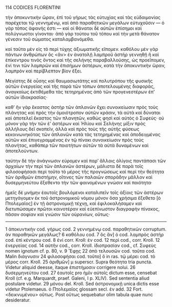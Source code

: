 114 CODICES FLORENTINI

τὴν ἀποκυντικὴν ὥραν, ἐπὶ τοῦ γήρως τὰς εὐτυχίας καὶ τὰς εὐδαιμονίας παρέχεται τῷ γεννημένῳ, καὶ ἀπὸ παραθητικῶν μεγάλων εὐτυχοῦσιν — ὁ γὰρ τόπος ἀφανής ἐστι — καὶ οἱ θάνατοι δὲ αὐτῶν ἐπίσημοι καὶ πολύγνωστοι γίνονται· ἀπὸ γὰρ τούτου τοῦ τόπου καὶ τὴν μετὰ θάνατον γένεσιν τοῦ σώματος καταλαμβανόμεθα.

καὶ ταῦτα μὲν εἰς τὸ περὶ τύχης ἀξιωματικῆς εἴπομεν. καθόλου μὲν γὰρ πάντων ἀνθρώπων ὃς <ἂν> ἐν ἀνατολῇ λαμπροῦ ἀστὴρ γεννηθῇ ἢ καὶ ἐπίκεντρου τινὸς ὄντος καὶ τῆς σελήνης παραβαλλούσης, ὡς προεῖπομεν, ἐνί τινι τῶν λαμπρῶν καὶ ἐπισήμων ἀστέρων, κατὰ τὴν ἀποκυντικὴν ὥραν, λαμπρὸν καὶ περίβλεπτον βίον ἔξει.

Μεγίστης δὲ οὖσης καὶ θαυμασιωτάτης καὶ πολυτρόπου τῆς φυσικῆς αὐτῶν ἐνεργείας καὶ τῆς παρὰ τῶν τόπων ἀποτελουμένης διαφοράς, ἀναγκαίως ἐκτιθέμεθα τὰς τετηρημένας ἀπὸ τῶν προγενεστέρων ἐπ’ αὐτῶν ἰδιοκρασίας·

καθ’ ἣν γὰρ ἕκαστος ἀστὴρ τῶν ἁπλανῶν ἔχει συνοικείωσιν πρὸς τοὺς πλάνητας καὶ πρὸς τὴν ὁμοιότροπον αὐτῶν κράσιν, τὰ αὐτὰ καὶ δύναται καὶ ἀποτελεῖ ἕκαστος τῶν πλανητῶν, καθὼς φησὶ καὶ αὐτὸς ὁ Συφεύς· οὐ μόνον γὰρ τὴν τῶν ἐ’ ἀστέρων καὶ Ἡλίου καὶ Σελήνης μίξιν πρὸς ἀλλήλους δεῖ σκοπεῖν, ἀλλὰ καὶ πρὸς τοὺς τῆς αὐτῆς φύσεως κεκοινωνηκότας τῶν ἁπλανῶν κατὰ τὰς τετηρημένας καὶ ἀποδειγμένας αὐτῶν καὶ ἐπιγεγραμμένας ἐν τῷ πίνακι συνοικείωσιν πρὸς τοὺς πλανήτας, καθάπερ τῶν ποιοτήτων αὐτῶν τὰ αὐτὰ δυναμένων καὶ ἀποτελούντων.

ταύτην δὲ τὴν ἀνάγνωσιν εὑρομεν καὶ παρ’ ἄλλοις ὀλίγοις παντάπασι τῶν ἀρχαίων τὴν περὶ τῶν ἁπλανῶν ἀστέρων, μάλιστα δὲ παρὰ τοῖς φιλοσοφήσασι περὶ τοῦτο τὸ μέρος τῆς προγνώσεως καὶ περὶ τὴν θεότητα τῶν ἀριθμῶν ἐπιστήμην, οἵτινες τῶν παλαιῶν σποράδην μᾶλλον καὶ δυσερμηνεύτου ἔξεθεντο τὴν τῶν φαινομένων γνώσιν καὶ ποιότητα·

ἡμεῖς δὲ μνήμην ἑαυτοῖς βουλόμενοι καταλιπεῖν τοῖς ἀξίοις τῶν ἀστέρων μετηγάγομεν ἐκ τοῦ ἀστρονομικοῦ νόμου μόνον ὅσα χρήσιμα ἔξεθετο [ὁ Πτολεμαῖος] ἐν τῇ ἀστρονομικῇ τέχνῃ, καὶ ἐφιλοκαλήσαμεν καὶ διετυπώσαμεν πρῶτοι καινοτέραν καὶ εὐεπίνωστον διαγραφὴν πίνακος, πᾶσαν σοφίαν καὶ γνώσιν τῶν οὐρανίων, οὕτως·

***

1 ἀποκυντικὴν cod. γήρως cod. 2 γεννημένῳ cod. παραθητικῶν corruptum. ἀν παραθηκῶν μεγάλως? 6 καθόλου cod. 7 ὃς ἂν] ὁ cod. λαμπρὸς ἀστήρ cod. ἐπὶ κέντρου cod. 8 ἐνί corr. Kroll: ἐν cod. 12 περὶ cod., corr. Kroll. 12 ἐνεργείας cod. 14 αὐτῆν cod., corr. Kroll. ἰδιοπρασίαν cod., cf. Συφεὺς nomen ignotum cf. p. 80, v. 9 Ἔφῃς 22 ἀπὸ τελουσῶν cod. ταῦτα cod. Malin διάγνυσιν 24 φιλοσοφήσαι cod. τοῦτο] ὃ in ras. τῷ μέρει cod. τὸ μέρος corr. Kroll. 25 ἀριθμῶν] μ superscr. Supra θεότητα tria puncta. Videtur aliquid deesse, itaque ἐπιστήμοσιν corrigere nolui. 26 δυσερμηνεύτου cod. 27 ἑαυτοῖς pro ἡμῖν αὐτοῖς dictum esse, censebat Kroll (cf. e.g. Marquardt, praef. Galeni, I p. XLIV). Sed sententia aliud postulare videtur. 29 μόνου del. Kroll. Sed ἀστρονομικῇ unica dictis esse videtur Ptolemaeus. ὁ Πτολεμαῖος glossam secl. ἐν add. 32 Fort. <δεικνυμένου> οὕτως. Post οὕτως sequebatur olim tabula quae nunc desideratur.
